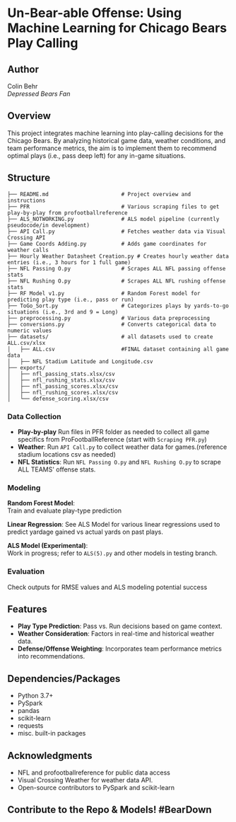 
# Un-Bear-able Offense: Using Machine Learning for Chicago Bears Play Calling

## Author
Colin Behr  
*Depressed Bears Fan*

## Overview
This project integrates machine learning into play-calling decisions for the Chicago Bears. By analyzing historical game data, weather conditions, and team performance metrics, 
the aim is to implement them to recommend optimal plays (i.e., pass deep left) for any in-game situations.


## Structure
```
├── README.md                       # Project overview and instructions
├── PFR                             # Various scraping files to get play-by-play from profootballreference
├── ALS_NOTWORKING.py               # ALS model pipeline (currently pseudocode/in development)
├── API Call.py                     # Fetches weather data via Visual Crossing API
├── Game Coords Adding.py           # Adds game coordinates for weather calls
├── Hourly Weather Datasheet Creation.py # Creates hourly weather data entries (i.e., 3 hours for 1 full game)
├── NFL Passing O.py                # Scrapes ALL NFL passing offense stats
├── NFL Rushing O.py                # Scrapes ALL NFL rushing offense stats
├── RF Model v1.py                  # Random Forest model for predicting play type (i.e., pass or run)
├── ToGo_Sort.py                    # Categorizes plays by yards-to-go situations (i.e., 3rd and 9 = Long)
├── preprocessing.py                # Various data preprocessing 
├── conversions.py                  # Converts categorical data to numeric values
├── datasets/                       # all datasets used to create ALL.csv/xlsx
│   ├── ALL.csv                     #FINAL dataset containing all game data
│   ├── NFL Stadium Latitude and Longitude.csv
├── exports/
│   ├── nfl_passing_stats.xlsx/csv
│   ├── nfl_rushing_stats.xlsx/csv
│   ├── nfl_passing_scores.xlsx/csv
│   ├── nfl_rushing_scores.xlsx/csv
│   └── defense_scoring.xlsx/csv

```


### Data Collection
- **Play-by-play** Run files in PFR folder as needed to collect all game specifics from ProFootballReference (start with `Scraping PFR.py`)
- **Weather**: Run `API Call.py` to collect weather data for games.(reference stadium locations csv as needed)
- **NFL Statistics**: Run `NFL Passing O.py` and `NFL Rushing O.py` to scrape ALL TEAMS' offense stats.

### Modeling
**Random Forest Model**:  
Train and evaluate play-type prediction

**Linear Regression**:
See ALS Model for various linear regressions used to predict yardage gained vs actual yards on past plays.

**ALS Model (Experimental)**:  
Work in progress; refer to `ALS(5).py` and other models in testing branch.

### Evaluation
Check outputs for RMSE values and ALS modeling potential success

## Features
- **Play Type Prediction**: Pass vs. Run decisions based on game context.
- **Weather Consideration**: Factors in real-time and historical weather data.
- **Defense/Offense Weighting**: Incorporates team performance metrics into recommendations.

## Dependencies/Packages
- Python 3.7+
- PySpark
- pandas
- scikit-learn
- requests
- misc. built-in packages

## Acknowledgments
- NFL and profootballreference for public data access
- Visual Crossing Weather for weather data API.
- Open-source contributors to PySpark and scikit-learn

## Contribute to the Repo & Models! #BearDown
